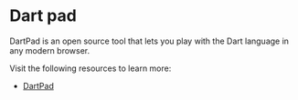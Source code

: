 # Dart pad

DartPad is an open source tool that lets you play with the Dart language in any modern browser.

Visit the following resources to learn more:

- [DartPad](https://dart.dev/tools/dartpad)
